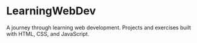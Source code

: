 # LearningWebDev
A journey through learning web development. Projects and exercises built with HTML, CSS, and JavaScript.
